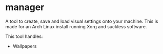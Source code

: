 # manager
A tool to create, save and load visual settings onto your machine. This is made for an Arch Linux install running Xorg and suckless software.

This tool handles:
- Wallpapers
